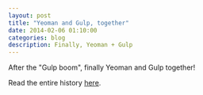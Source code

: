 ```yaml
---
layout: post
title: "Yeoman and Gulp, together"
date: 2014-02-06 01:10:00
categories: blog
description: Finally, Yeoman + Gulp
---
```


<div class="wrapper" markdown="1">
After the "Gulp boom", finally Yeoman and Gulp together!

Read the entire history <a href="http://yeoman.io/blog/gulp-explore.html">here</a>.
</div>
